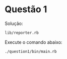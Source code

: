 # Questão 1

Solução:
```
lib/reporter.rb
```
Execute o comando abaixo:
```
./question1/bin/main.rb
```